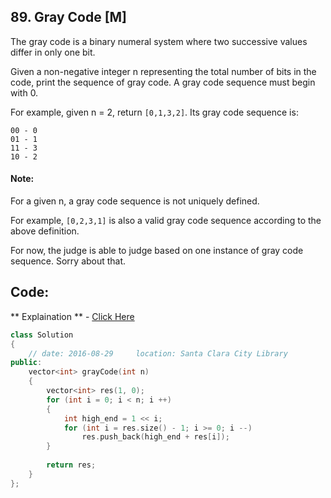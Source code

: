 ## 89. Gray Code [M]
The gray code is a binary numeral system where two successive values differ in only one bit.

Given a non-negative integer n representing the total number of bits in the code, print the sequence of gray code. A gray code sequence must begin with 0.

For example, given n = 2, return `[0,1,3,2]`. Its gray code sequence is:
```
00 - 0
01 - 1
11 - 3
10 - 2
```
#### Note:
For a given n, a gray code sequence is not uniquely defined.

For example, `[0,2,3,1]` is also a valid gray code sequence according to the above definition.

For now, the judge is able to judge based on one instance of gray code sequence. Sorry about that.

## Code:
  ** Explaination ** - [Click Here](http://fisherlei.blogspot.com/2012/12/leetcode-gray-code.html)
```c++
class Solution 
{
    // date: 2016-08-29     location: Santa Clara City Library
public:
    vector<int> grayCode(int n) 
    {
        vector<int> res(1, 0);
        for (int i = 0; i < n; i ++)
        {
            int high_end = 1 << i;
            for (int i = res.size() - 1; i >= 0; i --)
                res.push_back(high_end + res[i]);
        }
        
        return res;
    }
};
```
